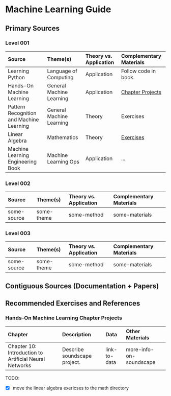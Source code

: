 # Machine Learning Guide

## Primary Sources
### Level 001

| Source | Theme(s) | Theory vs. Application | Complementary Materials |
|:---|:---|:---|:---|
| Learning Python | Language of Computing | Application | Follow code in book. |
| Hands-On Machine Learning | General Machine Learning | Application | [Chapter Projects](#hands-on-machine-learning-chapter-projects)|
| Pattern Recognition and Machine Learning | General Machine Learning| Theory| Exercises |
| Linear Algebra | Mathematics | Theory | [Exercises](../../mathematics/README.md#linear-algebra-david-c-lay-5th-edition-exercises) |
| Machine Learning Engineering Book | Machine Learning Ops | Application | ... |


### Level 002 
| Source | Theme(s) | Theory vs. Application | Complementary Materials |
|:---|:---|:---|:---|
| some-source | some-theme | some-method | some-materials |

### Level 003 
| Source | Theme(s) | Theory vs. Application | Complementary Materials |
|:---|:---|:---|:---|
| some-source | some-theme | some-method | some-materials |

## Contiguous Sources (Documentation + Papers)

## Recommended Exercises and References 

### Hands-On Machine Learning Chapter Projects
| Chapter | Description | Data | Other Materials |
|:---|:---|:---|:---|
| Chapter 10: Introduction to Artificial Neural Networks | Describe soundscape project. | link-to-data | more-info-on-soundscape |


TODO:
- [X] move the linear algebra exericses to the math directory